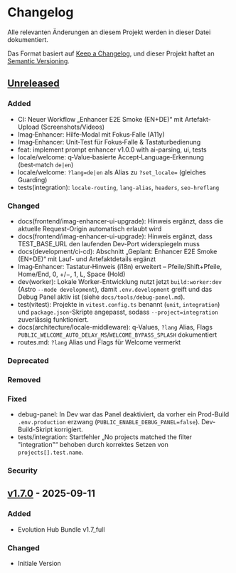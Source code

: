 # Changelog

Alle relevanten Änderungen an diesem Projekt werden in dieser Datei dokumentiert.

Das Format basiert auf [Keep a Changelog](https://keepachangelog.com/en/1.0.0/),
und dieser Projekt haftet an [Semantic Versioning](https://semver.org/spec/v2.0.0.html).

## [Unreleased]

### Added

- CI: Neuer Workflow „Enhancer E2E Smoke (EN+DE)“ mit Artefakt-Upload (Screenshots/Videos)
- Imag‑Enhancer: Hilfe‑Modal mit Fokus‑Falle (A11y)
- Imag‑Enhancer: Unit‑Test für Fokus‑Falle & Tastaturbedienung
- feat: implement prompt enhancer v1.0.0 with ai-parsing, ui, tests
- locale/welcome: q‑Value‑basierte Accept‑Language‑Erkennung (best‑match `de|en`)
- locale/welcome: `?lang=de|en` als Alias zu `?set_locale=` (gleiches Guarding)
- tests(integration): `locale-routing`, `lang-alias`, `headers`, `seo-hreflang`

### Changed

- docs(frontend/imag-enhancer-ui-upgrade): Hinweis ergänzt, dass die aktuelle Request-Origin automatisch erlaubt wird
- docs(frontend/imag-enhancer-ui-upgrade): Hinweis ergänzt, dass TEST_BASE_URL den laufenden Dev-Port widerspiegeln muss
- docs(development/ci-cd): Abschnitt „Geplant: Enhancer E2E Smoke (EN+DE)“ mit Lauf- und Artefaktdetails ergänzt
- Imag‑Enhancer: Tastatur‑Hinweis (i18n) erweitert – Pfeile/Shift+Pfeile, Home/End, 0, +/−, 1, L, Space (Hold)
- dev(worker): Lokale Worker-Entwicklung nutzt jetzt `build:worker:dev` (Astro `--mode development`), damit `.env.development` greift und das Debug Panel aktiv ist (siehe `docs/tools/debug-panel.md`).
- test(vitest): Projekte in `vitest.config.ts` benannt (`unit`, `integration`) und `package.json`-Skripte angepasst, sodass `--project=integration` zuverlässig funktioniert.
- docs(architecture/locale-middleware): q‑Values, `?lang` Alias, Flags `PUBLIC_WELCOME_AUTO_DELAY_MS`/`WELCOME_BYPASS_SPLASH` dokumentiert
- routes.md: `?lang` Alias und Flags für Welcome vermerkt

### Deprecated

### Removed

### Fixed

- debug-panel: In Dev war das Panel deaktiviert, da vorher ein Prod-Build `.env.production` erzwang (`PUBLIC_ENABLE_DEBUG_PANEL=false`). Dev-Build-Skript korrigiert.
- tests/integration: Startfehler „No projects matched the filter \"integration\"“ behoben durch korrektes Setzen von `projects[].test.name`.

### Security

## [v1.7.0] - 2025-09-11

### Added

- Evolution Hub Bundle v1.7_full

### Changed

- Initiale Version

[Unreleased]: https://github.com/evolution-hub/evolution-hub/compare/v1.7.0...HEAD
[v1.7.0]: https://github.com/evolution-hub/evolution-hub/releases/tag/v1.7.0
